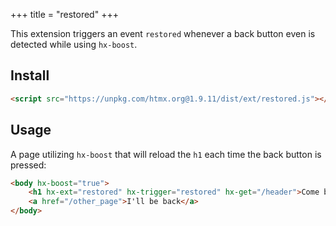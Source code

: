 +++
title = "restored"
+++

This extension triggers an event ``restored`` whenever a back button even is detected while using ``hx-boost``.

## Install

```html
<script src="https://unpkg.com/htmx.org@1.9.11/dist/ext/restored.js"></script>
```

## Usage
A page utilizing ``hx-boost`` that will reload the ``h1`` each time the back button is pressed:
```html
<body hx-boost="true">
    <h1 hx-ext="restored" hx-trigger="restored" hx-get="/header">Come back!</h1>
    <a href="/other_page">I'll be back</a>
</body>
```
